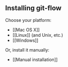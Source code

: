 Installing git-flow
-------------------

Choose your platform:

* [[Mac OS X]]
* [[Linux]] (and Unix, etc.)
* [[Windows]]

Or, install it manually:

* [[Manual installation]]
